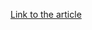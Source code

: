 [Link to the article](https://community.broadcom.com/symantecenterprise/communities/community-home/librarydocuments/viewdocument)
